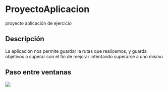 # ProyectoAplicacion
proyecto aplicación de ejercicio
## Descripción 
  La aplicación nos permite guardar la rutas que realicemos, y guarda objetivos a superar con el fin de mejorar intentando superarse a uno mismo
  
## Paso entre ventanas
![](./uso)
